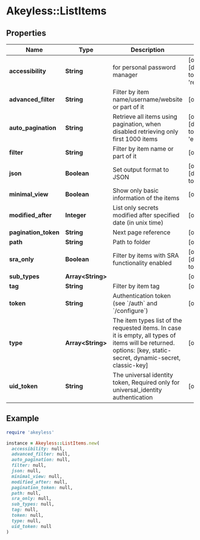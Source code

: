 # Akeyless::ListItems

## Properties

| Name | Type | Description | Notes |
| ---- | ---- | ----------- | ----- |
| **accessibility** | **String** | for personal password manager | [optional][default to &#39;regular&#39;] |
| **advanced_filter** | **String** | Filter by item name/username/website or part of it | [optional] |
| **auto_pagination** | **String** | Retrieve all items using pagination, when disabled retrieving only first 1000 items | [optional][default to &#39;enabled&#39;] |
| **filter** | **String** | Filter by item name or part of it | [optional] |
| **json** | **Boolean** | Set output format to JSON | [optional][default to false] |
| **minimal_view** | **Boolean** | Show only basic information of the items | [optional] |
| **modified_after** | **Integer** | List only secrets modified after specified date (in unix time) | [optional] |
| **pagination_token** | **String** | Next page reference | [optional] |
| **path** | **String** | Path to folder | [optional] |
| **sra_only** | **Boolean** | Filter by items with SRA functionality enabled | [optional][default to false] |
| **sub_types** | **Array&lt;String&gt;** |  | [optional] |
| **tag** | **String** | Filter by item tag | [optional] |
| **token** | **String** | Authentication token (see &#x60;/auth&#x60; and &#x60;/configure&#x60;) | [optional] |
| **type** | **Array&lt;String&gt;** | The item types list of the requested items. In case it is empty, all types of items will be returned. options: [key, static-secret, dynamic-secret, classic-key] | [optional] |
| **uid_token** | **String** | The universal identity token, Required only for universal_identity authentication | [optional] |

## Example

```ruby
require 'akeyless'

instance = Akeyless::ListItems.new(
  accessibility: null,
  advanced_filter: null,
  auto_pagination: null,
  filter: null,
  json: null,
  minimal_view: null,
  modified_after: null,
  pagination_token: null,
  path: null,
  sra_only: null,
  sub_types: null,
  tag: null,
  token: null,
  type: null,
  uid_token: null
)
```

